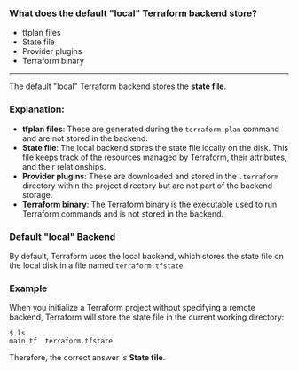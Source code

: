 ### What does the default "local" Terraform backend store?

- tfplan files
- State file
- Provider plugins
- Terraform binary

---

The default "local" Terraform backend stores the **state file**.

### Explanation:
- **tfplan files**: These are generated during the `terraform plan` command and are not stored in the backend.
- **State file**: The local backend stores the state file locally on the disk. This file keeps track of the resources managed by Terraform, their attributes, and their relationships.
- **Provider plugins**: These are downloaded and stored in the `.terraform` directory within the project directory but are not part of the backend storage.
- **Terraform binary**: The Terraform binary is the executable used to run Terraform commands and is not stored in the backend.

### Default "local" Backend
By default, Terraform uses the local backend, which stores the state file on the local disk in a file named `terraform.tfstate`.

### Example
When you initialize a Terraform project without specifying a remote backend, Terraform will store the state file in the current working directory:

```plaintext
$ ls
main.tf  terraform.tfstate
```

Therefore, the correct answer is **State file**.